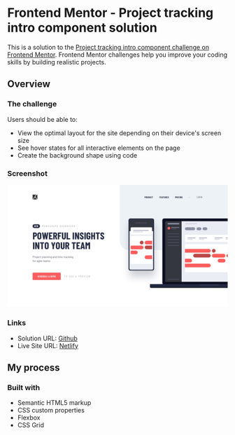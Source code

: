 # Frontend Mentor - Project tracking intro component solution

This is a solution to the [Project tracking intro component challenge on Frontend Mentor](https://www.frontendmentor.io/challenges/project-tracking-intro-component-5d289097500fcb331a67d80e). Frontend Mentor challenges help you improve your coding skills by building realistic projects.

## Overview

### The challenge

Users should be able to:

-   View the optimal layout for the site depending on their device's screen size
-   See hover states for all interactive elements on the page
-   Create the background shape using code

### Screenshot

![](./design/desktop-design.jpg)

### Links

-   Solution URL: [Github](https://github.com/adram3l3ch/project-tracking-component)
-   Live Site URL: [Netlify](https://adramelech-project-tracking-component.netlify.app)

## My process

### Built with

-   Semantic HTML5 markup
-   CSS custom properties
-   Flexbox
-   CSS Grid
